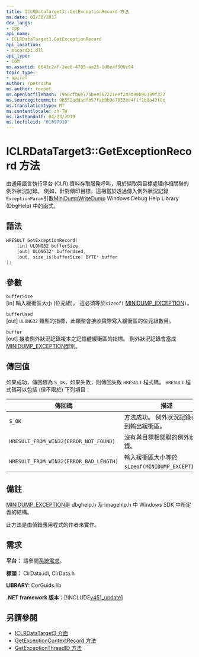 ```yaml
---
title: ICLRDataTarget3::GetExceptionRecord 方法
ms.date: 03/30/2017
dev_langs:
- cpp
api_name:
- ICLRDataTarget3.GetExceptionRecord
api_location:
- mscordbi.dll
api_type:
- COM
ms.assetid: 6643c2af-2ee6-4789-aa25-1d8eaf500c94
topic_type:
- apiref
author: rpetrusha
ms.author: ronpet
ms.openlocfilehash: 7966cfb6e775bee567221eef2a5d99b90399f322
ms.sourcegitcommit: 9b552addadfb57fab0b9e7852ed4f1f1b8a42f8e
ms.translationtype: MT
ms.contentlocale: zh-TW
ms.lasthandoff: 04/23/2019
ms.locfileid: "61697910"
---
```

# <a name="iclrdatatarget3getexceptionrecord-method"></a>ICLRDataTarget3::GetExceptionRecord 方法
由通用語言執行平台 (CLR) 資料存取服務呼叫，用於擷取與目標處理序相關聯的例外狀況記錄。 例如，針對傾印目標，這相當於透過傳入例外狀況記錄`ExceptionParam`引數[MiniDumpWriteDump](/windows/desktop/api/minidumpapiset/nf-minidumpapiset-minidumpwritedump) Windows Debug Help Library (DbgHelp) 中的函式。  
  
## <a name="syntax"></a>語法  
  
```cpp  
HRESULT GetExceptionRecord(  
    [in] ULONG32 bufferSize,  
    [out] ULONG32* bufferUsed,  
    [out, size_is(bufferSize] BYTE* buffer  
);  
```  
  
## <a name="parameters"></a>參數  
 `bufferSize`  
 [in] 輸入緩衝區大小 (位元組)。 這必須等於`sizeof(` [MINIDUMP_EXCEPTION](/windows/desktop/api/minidumpapiset/ns-minidumpapiset-_minidump_exception)`)`。  
  
 `bufferUsed`  
 [out] `ULONG32` 類型的指標，此類型會接收實際寫入緩衝區的位元組數目。  
  
 `buffer`  
 [out] 接收例外狀況記錄複本之記憶體緩衝區的指標。 例外狀況記錄會當成[MINIDUMP_EXCEPTION](/windows/desktop/api/minidumpapiset/ns-minidumpapiset-_minidump_exception)型別。  
  
## <a name="return-value"></a>傳回值  
 如果成功，傳回值為 `S_OK`，如果失敗，則傳回失敗 `HRESULT` 程式碼。 `HRESULT` 程式碼可以包括 (但不限於) 下列項目：  
  
|傳回碼|描述|  
|-----------------|-----------------|  
|`S_OK`|方法成功。 例外狀況記錄已複製到輸出緩衝區。|  
|`HRESULT_FROM_WIN32(ERROR_NOT_FOUND)`|沒有與目標相關聯的例外狀況記錄。|  
|`HRESULT_FROM_WIN32(ERROR_BAD_LENGTH)`|輸入緩衝區大小等於 `sizeof(MINIDUMP_EXCEPTION)`。|  
  
## <a name="remarks"></a>備註  
 [MINIDUMP_EXCEPTION](/windows/desktop/api/minidumpapiset/ns-minidumpapiset-_minidump_exception)是 dbghelp.h 及 imagehlp.h 中 Windows SDK 中所定義的結構。  
  
 此方法是由偵錯應用程式的作者來實作。  
  
## <a name="requirements"></a>需求  
 **平台：** 請參閱[系統需求](../../../../docs/framework/get-started/system-requirements.md)。  
  
 **標頭：** ClrData.idl, ClrData.h  
  
 **LIBRARY:** CorGuids.lib  
  
 **.NET framework 版本：**[!INCLUDE[v451_update](../../../../includes/net-current-v451-nov-plus.md)]  
  
## <a name="see-also"></a>另請參閱

- [ICLRDataTarget3 介面](../../../../docs/framework/unmanaged-api/debugging/iclrdatatarget3-interface.md)
- [GetExceptionContextRecord 方法](../../../../docs/framework/unmanaged-api/debugging/iclrdatatarget3-getexceptioncontextrecord-method.md)
- [GetExceptionThreadID 方法](../../../../docs/framework/unmanaged-api/debugging/iclrdatatarget3-getexceptionthreadid-method.md)
